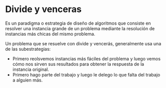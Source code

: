 # Divide y venceras

Es un paradigma o estrategia de diseño de algoritmos que consiste en resolver una instancia grande de un problema mediante la resolución de instancias más chicas del mismo problema.

Un problema que se resuelve con divide y vencerás, generalmente usa una de las subestrategias:

- Primero reolsvemos instancias más fáciles del problema y luego vemos cómo nos sirven sus resultados para obtener la respuesta de la instancia original.
- Primero hago parte del trabajo y luego le delego lo que falta del trabajo a alguien más.
